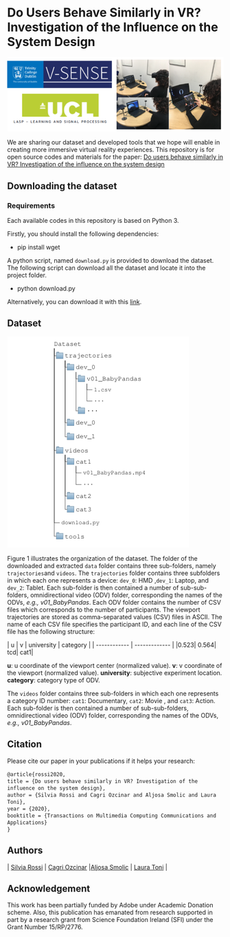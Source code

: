 # Do Users Behave Similarly in VR? Investigation of the Influence on the System Design

![Alt text](/img/ucl_tcd.png )

We are sharing our dataset and developed tools that we hope will enable in creating more immersive virtual reality experiences. This repository is for open source codes and materials for the paper: [Do users behave similarly in VR? Investigation of the influence on the system design](https://v-sense.scss.tcd.ie/research/3dof/vr_user_behaviour_system_design/)

## Downloading the dataset

### Requirements
Each available codes in this repository is based on Python 3.

Firstly, you should install the following dependencies:

* pip install wget

A python script, named `download.py` is provided to download the dataset.
The following script can download all the dataset and locate it into the project folder.

* python download.py

Alternatively, you can download it with this [link](http://v-sense.scss.tcd.ie/Datasets/data_ucl_tcd.zip).

## Dataset

![Alt text](/img/organization.png "Folder tree composition of the introduced dataset for viewport trajectories of ODVs.")

Figure 1 illustrates the organization of the dataset. The folder of the downloaded and extracted `data` folder contains three sub-folders, namely `trajectories`and `videos`.  The `trajectories` folder contains three subfolders in which each one represents a device: `dev_0`: HMD ,`dev_1`: Laptop, and `dev_2`: Tablet. Each sub-folder is then contained a number of sub-sub-folders, omnidirectional video (ODV) folder, corresponding the names of the ODVs, *e.g., v01\_BabyPandas*. Each ODV folder contains the number of CSV files which corresponds to the number of participants.  The viewport trajectories are stored as comma-separated values (CSV) files in ASCII. The name of each CSV file specifies the participant ID, and each line of the CSV file has the following structure:

| u | v | university | category |
| ------------ | ------------- |
|0.523|	0.564| tcd|	cat1|

**u**: u coordinate of the viewport center (normalized value).
**v**:  v coordinate of the viewport (normalized value).
**university**: subjective experiment location.
**category**: category type of ODV.

The `videos` folder contains three sub-folders in which each one represents a category ID number: `cat1`: Documentary, `cat2`: Movie , and `cat3`: Action.  Each sub-folder is then contained a number of sub-sub-folders, omnidirectional video (ODV) folder, corresponding the names of the ODVs, *e.g., v01\_BabyPandas*. 

## Citation 

Please cite our paper in your publications if it helps your research:

```
@article{rossi2020,
title = {Do users behave similarly in VR? Investigation of the influence on the system design},
author = {Silvia Rossi and Cagri Ozcinar and Aljosa Smolic and Laura Toni},
year = {2020},
booktitle = {Transactions on Multimedia Computing Communications and Applications}
}
```

## Authors
| [Silvia Rossi](https://www.ucl.ac.uk/iccs/silvia-rossi) | [Cagri Ozcinar](https://cagriozcinar.netlify.com/) |[Aljosa Smolic](https://v-sense.scss.tcd.ie/?profile=prof-aljosa-smolic) | [Laura Toni](https://www.ucl.ac.uk/iccs/dr-laura-toni) |

## Acknowledgement

This work has been partially funded by Adobe under Academic Donation scheme. Also, this publication has emanated from research supported in part by a research grant from Science Foundation Ireland (SFI) under the Grant Number 15/RP/2776.

